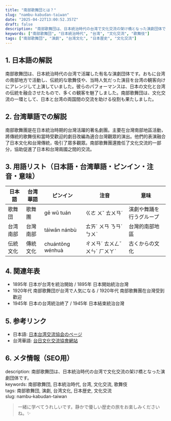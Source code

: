 ```yaml
---
title: "南部歌舞団とは？"
slug: "nambu-kabudan-taiwan"
date: "2025-04-22T13:00:52.357Z"
draft: false
description: "南部歌舞団は、日本統治時代の台湾で文化交流の架け橋となった演劇団体です。"
keywords: ["南部歌舞団", "日本統治時代", "台湾", "文化交流", "歌舞伎"]
tags: ["南部歌舞団", "演劇", "台湾文化", "日本歴史", "文化交流"]
---
```


## 1. 日本語の解説
南部歌舞団は、日本統治時代の台湾で活躍した有名な演劇団体です。おもに台湾の南部地方で活動し、伝統的な歌舞伎や、当時人気だった演目を台湾の観客向けにアレンジして上演していました。彼らのパフォーマンスは、日本の文化と台湾の伝統を融合させたもので、多くの観客を魅了しました。南部歌舞団は、文化交流の一環として、日本と台湾の両国間の交流を助ける役割も果たしました。

## 2. 台湾華語での解説
南部歌舞團是在日本統治時期的台灣活躍的著名劇團。主要在台灣南部地區活動，將傳統的歌舞伎和當時受歡迎的劇目改編為適合台灣觀眾的演出。他們的表演融合了日本文化和台灣傳統，吸引了眾多觀眾。南部歌舞團還擔任了文化交流的一部分，協助促進了日本和台灣兩國之間的交流。

## 3. 用語リスト（日本語・台湾華語・ピンイン・注音・意味）
| 日本語     | 台湾華語     | ピンイン       | 注音     | 意味                         |
|------------|--------------|---------------|----------|------------------------------|
| 歌舞団     | 歌舞團       | gē wǔ tuán    | ㄍㄜ ㄨˇ ㄊㄨㄢˊ | 演劇や舞踊を行うグループ        |
| 台湾南部   | 台灣南部     | táiwān nánbù  | ㄊㄞˊ ㄨㄢ ㄋㄢˊ ㄅㄨˋ | 台灣的南部地區                  |
| 伝統文化   | 傳統文化     | chuántǒng wénhuà | ㄔㄨㄢˊ ㄊㄨㄥˇ ㄨㄣˊ ㄏㄨㄚˋ | 古くからの文化                  |

## 4. 関連年表
- 1895年 日本が台湾を統治開始 / 1895年 日本開始統治台灣
- 1920年代 南部歌舞団が台湾で人気になる / 1920年代 南部歌舞團在台灣受到歡迎
- 1945年 日本の台湾統治終了 / 1945年 日本結束統治台灣

## 5. 参考リンク
- 日本語: [日本台湾交流協会のページ](https://www.koryu.or.jp/japan-taiwan/)
- 台湾華語: [台日文化交流協會網站](https://www.japantw.org/)

## 6. メタ情報（SEO用）
description: 南部歌舞団は、日本統治時代の台湾で文化交流の架け橋となった演劇団体です。  
keywords: 南部歌舞団, 日本統治時代, 台湾, 文化交流, 歌舞伎  
tags: 南部歌舞団, 演劇, 台湾文化, 日本歴史, 文化交流  
slug: nambu-kabudan-taiwan  

> 一緒に学べてうれしいです。静かで優しい歴史の旅をお楽しみくださいね。✨